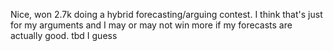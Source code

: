Nice, won 2.7k doing a hybrid forecasting/arguing contest. I think that's just for my arguments and I may or may not win more if my forecasts are actually good. tbd I guess

